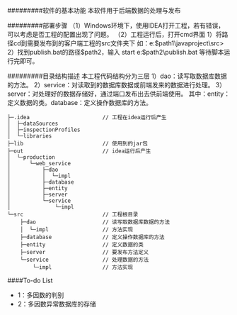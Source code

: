 #########软件的基本功能
本软件用于后端数据的处理与发布

#########部署步骤
（1）Windows环境下，使用IDEA打开工程，若有错误，可以考虑是否工程的配置出现了问题。
（2）工程运行后，打开cmd界面
    1）将路径cd到需要发布到的客户端工程的src文件夹下
        如：e:\$path1\javaproject\src>
    2）找到publish.bat的路径$path2，输入 start e:\$path2\publish.bat 等待脚本运行完即可。

#########目录结构描述
本工程代码结构分为三层
    1）dao：读写取数据库数据的方法。
    2）service：对读取到的数据库数据或前端发来的数据进行处理。
    3）server：对处理好的数据存储好，通过端口发布出去供前端使用。
    其中：entity：定义数据的类。database：定义操作数据库的方法。
     
    ├─.idea                       // 工程在idea运行后产生
    │  ├─dataSources            
    │  ├─inspectionProfiles
    │  └─libraries
    ├─lib                         // 使用到的jar包
    ├─out                         // idea运行后产生
    │  └─production
    │      └─web_service
    │          ├─dao
    │          │  └─impl
    │          ├─database
    │          ├─entity
    │          ├─server
    │          └─service
    │              └─impl
    └─src                         // 工程根目录
        ├─dao                     // 读写取数据库数据的方法
        │  └─impl                 // 方法实现
        ├─database                // 定义操作数据库的方法
        ├─entity                  // 定义数据的类
        ├─server                  // 要发布方法定义
        └─service                 // 处理数据的方法
            └─impl                // 方法实现
  
####To-do List
- 1：多因数的判别
- 2：多因数异常数据库的存储
